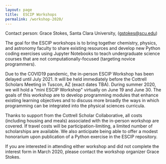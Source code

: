 ```yaml
---
layout: page
title:  ESCIP Workshops
permalink: /workshop-2020/
---
```


Contact person: Grace Stokes, Santa Clara University, (<gstokes@scu.edu>)
 
The goal for the ESCIP workshops is to bring together chemistry, physics, and astronomy faculty to share existing resources and develop new Python coding exercises using Jupyter Notebooks to teach undergraduate science courses that are not computationally-focused (targeting novice programmers).

Due to the COVID19 pandemic, the in-person ESCIP Workshop has been delayed until July 2021. It will be held immediately before the Cottrell Scholars Meeting in Tuscon, AZ (exact dates TBA). 
During summer 2020, we will hold a "mini ESCIP Workshop" virtually on June 19 and June 30. The goals of this workshop are to develop programming modules that enhance existing learning objectives and to discuss more broadly the ways in which programming can be integrated into the physical sciences curricula.

Thanks to support from the Cottrell Scholar Collaborative, all costs (including housing and meals) associated with the in-person workshop are covered. If travel costs will be participation-limiting, a limited number of scholarships are available. We also anticipate being able to offer a modest honorarium upon publication of a Python exercise in the ESCIP repository. 

If you are interested in attending either workshop and did not complete the interest form in March 2020, please contact the workshop organizer Grace Stokes.

<!--  At this workshop, we will share lived experiences (successes/pitfalls) of instructors who have incorporated coding exercises into science courses. Newer users will work together with experienced faculty to develop new modules for use in the classroom. As a work product of the conference, the attendees will help design and contribute to a web-based repository of Jupyter Notebooks and resources for implementing them most effectively.
If you are interested in participating, please complete this [survey](https://docs.google.com/forms/d/e/1FAIpQLScM1ce7vc0OhwI-_IQBAItNDtgbHVqhDL_HoqosBjTugwKU2g/viewform) by Monday, March 5, 2020. --->
